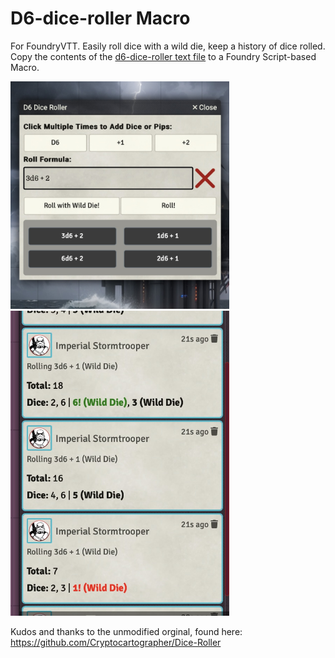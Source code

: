 # D6-dice-roller Macro
For FoundryVTT. Easily roll dice with a wild die, keep a history of dice rolled. Copy the contents of the [d6-dice-roller text file](./d6-dice-roller) to a Foundry Script-based Macro.


<img width="350px" src="./d6_dice_roller_1.jpg" /> <img width="350px" src="./d6_dice_roller_2.jpg" />

Kudos and thanks to the unmodified orginal, found here: https://github.com/Cryptocartographer/Dice-Roller 

